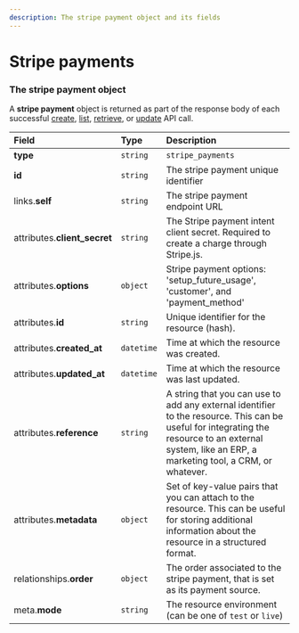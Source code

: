 ```yaml
---
description: The stripe payment object and its fields
---
```


# Stripe payments



### The stripe payment object

A **stripe payment** object is returned as part of the response body of each successful
[create](https://docs.commercelayer.io/api/resources/stripe_payments/create_stripe_payment),
[list](https://docs.commercelayer.io/api/resources/stripe_payments/list_stripe_payments),
[retrieve](https://docs.commercelayer.io/api/resources/stripe_payments/retrieve_stripe_payment),
or [update](https://docs.commercelayer.io/api/resources/stripe_payments/update_stripe_payment) API call.

| Field | Type | Description |
| :--- | :--- | :--- |
| **type** | `string` | `stripe_payments` |
| **id** | `string` | The stripe payment unique identifier |
| links.**self** | `string` | The stripe payment endpoint URL |
| attributes.**client_secret** | `string` | The Stripe payment intent client secret. Required to create a charge through Stripe.js. |
| attributes.**options** | `object` | Stripe payment options: 'setup_future_usage', 'customer', and 'payment_method' |
| attributes.**id** | `string` | Unique identifier for the resource (hash). |
| attributes.**created_at** | `datetime` | Time at which the resource was created. |
| attributes.**updated_at** | `datetime` | Time at which the resource was last updated. |
| attributes.**reference** | `string` | A string that you can use to add any external identifier to the resource. This can be useful for integrating the resource to an external system, like an ERP, a marketing tool, a CRM, or whatever. |
| attributes.**metadata** | `object` | Set of key-value pairs that you can attach to the resource. This can be useful for storing additional information about the resource in a structured format. |
| relationships.**order** | `object` | The order associated to the stripe payment, that is set as its payment source. |
| meta.**mode** | `string` | The resource environment \(can be one of `test` or `live`\) |
